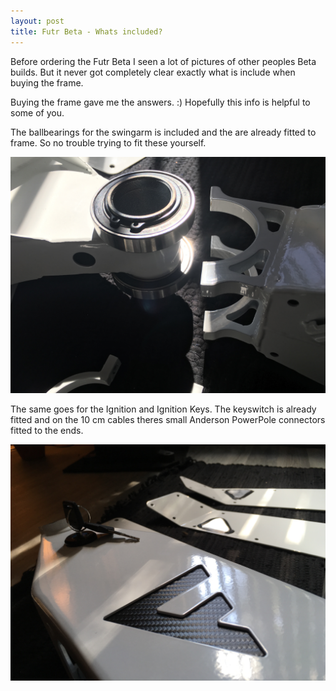 ```yaml
---
layout: post
title: Futr Beta - Whats included?
---
```

Before ordering the Futr Beta I seen a lot of pictures of other peoples Beta builds. But it never got completely clear exactly what is include when buying the frame.

Buying the frame gave me the answers. :) Hopefully this info is helpful to some of you.

The ballbearings for the swingarm is included and the are already fitted to frame. So no trouble trying to fit these yourself.

![Swingarm Ballbearings](/images/swingarm_ballbearings.jpg)

The same goes for the Ignition and Ignition Keys. The keyswitch is already fitted and on the 10 cm cables theres small Anderson PowerPole connectors fitted to the ends.

![Swingarm Ballbearings](/images/keys_and_logo.jpg)
